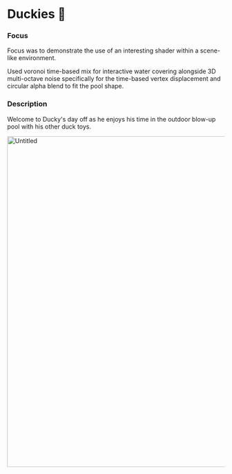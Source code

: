 # Duckies 🦆

### Focus

Focus was to demonstrate the use of an interesting shader within a scene-like environment.

Used voronoi time-based mix for interactive water covering alongside 3D multi-octave noise specifically for the time-based vertex displacement and circular alpha blend to fit the pool shape.

### Description

Welcome to Ducky's day off as he enjoys his time in the outdoor blow-up pool with his other duck toys.

<img width="766" alt="Untitled" src="https://github.com/hanbollar/duckies/assets/19377312/c0972020-0956-43f5-a772-731926c3d2bf">

